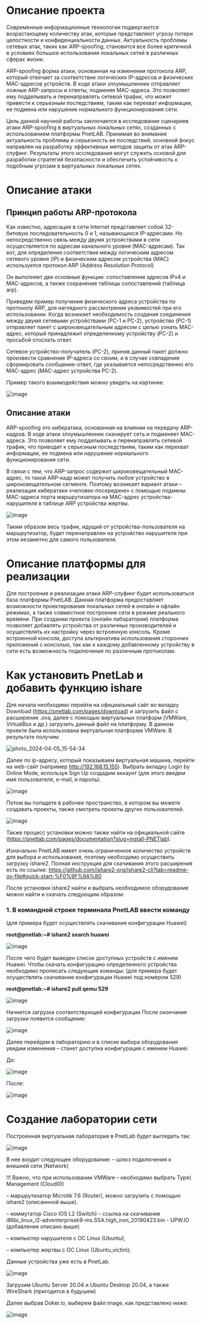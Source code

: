 # Описание проекта
Современные информационные технологии подвергаются возрастающему количеству атак, которые представляют угрозу потери целостности и конфиденциальности данных. Актуальность проблемы сетевых атак, таких как ARP-spoofing, становится все более критичной в условиях большое использования локальных сетей в различных сферах жизни.

ARP-spoofing форма атаки, основанная на изменении протокола ARP, который отвечает за соответствие логических IP-адресов и физических MAC-адресов устройств. В ходе атаки злоумышленник отправляет ложные ARP-запросы и ответы, подменяя MAC-адреса. Это позволяет ему подделывать и перенаправлять сетевой трафик, что может привести к серьезным последствиям, таким как перехват информации, ее подмена или нарушение нормального функционирования сети.

Цель данной научной работы заключается в исследовании сценариев атаки ARP-spoofing в виртуальных локальных сетях, созданных с использованием платформы PnetLAB. Принимая во внимание актуальность проблемы и серьезность ее последствий, основной фокус направлен на разработку эффективных методов защиты от атак ARP-спуфинг. Результаты этого исследования могут служить основой для разработки стратегий безопасности и обеспечить устойчивость к подобным угрозам в виртуальных локальных сетях.

# Описание атаки
## Принцип работы ARP-протокола
Как известно, адресация в сети Internet представляет собой 32-битовую последовательность 0 и 1, называющихся IP-адресами. Но непосредственно связь между двумя устройствами в сети осуществляется по адресам канального уровня (MAC-адресам). Так вот, для определения соответствия между логическим адресом сетевого уровня (IP) и физическим адресом устройства (MAC) используется протокол ARP (Address Resolution Protocol)

Он выполняет две основные функции: сопоставление адресов IPv4 и MAC-адресов, а также сохранение таблицы сопоставлений (таблица arp).

Приведем пример получения физического адреса устройства по протоколу ARP, для наглядного рассмотрения уязвимостей при его использовании. Когда возникает необходимость создания соединения между двумя сетевыми устройствами (PC-1 и PC-2), устройство (PC-1) отправляет пакет с широковещательным адресом с целью узнать MAC-адрес, который принадлежит определенному устройству (PC-2) и просьбой отослать ответ. 
                
Сетевое устройство-получатель (PC-2), приняв данный пакет должно произвести сравнение IP-адреса со своим, и в случае совпадения сформировать сообщение-ответ, где указывается непосредственно его MAC-адрес (MAC-адрес устройства PC-2).

Пример такого взаимодействия можно увидеть на картинке.

![image](https://github.com/AntonAndAnna/Arp-spoofing/assets/103459290/555d6b68-ef9b-4e58-91d8-aef46430db0f)

## Описание атаки   
ARP-spoofing это кибератака, основанная на влиянии на передачу ARP-кадров. В ходе атаки злоумышленник сканирует сеть и подменяет MAC-адреса. Это позволяет ему подделывать и перенаправлять сетевой трафик, что приводит к серьезным последствиям, таким как перехват информации, ее подмена или нарушение нормального функционирования сети.

В связи с тем, что ARP-запрос содержит широковещательный MAC-адрес, то такой ARP-кадр может получить любое устройство в широковещательном сегменте. 
Поэтому возникает вариант атаки – реализация кибератаки «человек-посередине» с помощью подмены MAC-адреса порта маршрутизатора на MAC-адрес устройства-нарушителя в таблице ARP устройства жертвы. 

![image](https://github.com/AntonAndAnna/Arp-spoofing/assets/103459290/0f96907a-fb50-4f10-8f04-3f1af89d473b)

Таким образом весь трафик, идущий от устройства-пользователя на маршрутизатор, будет перенаправлен на устройство нарушителя при этом незаметно для самого пользователя.

# Описание платформы для реализации 
Для построения и реализации атаки ARP-спуфинг будет использоваться база платформы PnetLAB. Данная платформа предоставляет возможности проектирования локальных сетей в онлайн и офлайн режимах, а также совместное построение сети в режиме реального времени. При создании проекта (онлайн лаборатории) платформа позволяет добавлять устройства от различных производителей и осуществлять их настройку через встроенную консоль. Кроме встроенной консоли, доступа альтернатива использования сторонних приложений с консолью, так как к каждому добавленному устройству в сети есть возможность подключения по различным протоколам.

# Как установить PnetLab и добавить функцию ishare
Для начала необходимо перейти на официальный сайт во вкладку Download (https://pnetlab.com/pages/download) и загрузить файл с расширение .ova, далее с помощью виртуальных платформ (VMWare, VirtualBox и др.) загрузить данный файл на платформу. В данном проекте была использована виртуальная платформа VMWare. В результате получим:

![photo_2024-04-05_15-54-34](https://github.com/AntonAndAnna/Arp-spoofing/assets/103459290/f6856b56-ed53-42a5-a43e-ca86e5763537)

Далее по ip-адресу, который показываем виртуальная машина, перейти на web-сайт (например http://192.168.15.155). Выбрать вкладку Login by Online Mode, используя Sign Up создадим аккаунт (для этого введем имя пользователя, e-mail, и пароль).

![image](https://github.com/AntonAndAnna/Arp-spoofing/assets/103459290/9306e494-27ce-489b-b3b7-2ef497f7e955)

Потом вы попадете в рабочее пространство, в котором вы можете создавать проекты, также смотреть проекты других пользователей.

![image](https://github.com/AntonAndAnna/Arp-spoofing/assets/103459290/745c6c5c-5f5e-4d03-b2d6-b2254974a2f5)

Также процесс установки можно также найти на официальной сайте (https://pnetlab.com/pages/documentation?slug=install-PNETlab). 

Изначально PnetLAB имеет очень ограниченное количество устройств для выбора и использования, поэтому необходимо осуществить загрузку ishare2. 
Полная инструкция для скачивания этого расширения есть по ссылке:
https://github.com/ishare2-org/ishare2-cli?tab=readme-ov-file#quick-start-%F0%9F%9A%80

После установки ishare2 найти и выбрать необходимое оборудование можно найти и скачать следующим образом:
### 1.	В командной строке терминала PnetLAB ввести команду
(для примера будет осуществлять скачивание конфигурации Huawei)

**root@pnetlab:~# ishare2 search huawei**

![image](https://github.com/AntonAndAnna/Arp-spoofing/assets/103459290/2c26befc-bea0-45bc-b71e-8efdb6e858ac)

После чего будет выведен список доступных устройств с именем Huawei. Чтобы скачать конфигурацию определенного устройства необходимо прописать следующие команды: 
(для примера будет осуществлять скачивание конфигурации Huawei под номером 529)

  **root@pnetlab:~# ishare2 pull qemu 529**

![image](https://github.com/AntonAndAnna/Arp-spoofing/assets/103459290/ad1bf2e0-0cec-4612-aa4f-e1d10ab3b937)

Начнется загрузка соответствующей конфигурации
После окончания загрузки появится сообщение: 

![image](https://github.com/AntonAndAnna/Arp-spoofing/assets/103459290/70f2ac3e-2c80-4efc-9c63-53cfd31a246c)

Далее перейдем в лабораторию и в списке выбора оборудования увидим изменения – станет доступна конфигурация с именем Huawei. 

До:

![image](https://github.com/AntonAndAnna/Arp-spoofing/assets/103459290/14c7fd2a-8087-4361-9a5d-afdf7bb8f9e6)

После:

![image](https://github.com/AntonAndAnna/Arp-spoofing/assets/103459290/34fe1616-430a-41e7-afdc-dc8dfbb08ef3)

# Создание лаборатории сети
Построенная виртуальная лаборатория в PnetLab будет выглядеть так:

![image](https://github.com/AntonAndAnna/Arp-spoofing/assets/103459290/9a2562e2-9a16-492f-b999-a2f9d84e88c0)

В нее входит следующее оборудование:
– шлюз подключения к внешней сети (Network)

!!! Важно, что при использовании VMWare – необходимо выбрать Type( Management (Cloud0))

– маршрутизатор Microtik 7.6 (Router), можно загрузить с помощью ishare2 (описаннной выше).

– коммутатор Cisco IOS L2 (Switch) – ссылка на скачивание i86bi_linux_l2-adventerprisek9-ms.SSA.high_iron_20190423.bin - UPW.IO (добавление описано выше)

– компьютер нарушителя с ОС Linux (Ubuntu);

– компьютер жертвы с ОС Linux (Ubuntu_victim);

Данные устройства уже есть в PnetLab.

![image](https://github.com/AntonAndAnna/Arp-spoofing/assets/103459290/886bf7e8-9547-4394-9433-66e02d87ae1b)

Загрузим Ubuntu Server 20.04 и Ubuntu Desktop 20.04, а также WireShark (пригодится в будушем)

Далее выбрав Doker.io, выберем файл image, как представлено ниже:

![image](https://github.com/AntonAndAnna/Arp-spoofing/assets/103459290/3fb79ca6-dfd6-4961-ade1-17bd19a62d0f)


